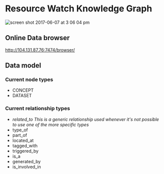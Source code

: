 # Resource Watch Knowledge Graph

![screen shot 2017-06-07 at 3 06 04 pm](https://user-images.githubusercontent.com/545342/26879898-fb6500e6-4b92-11e7-8bdc-8dc469b1cf2b.png)

## Online Data browser

http://104.131.87.76:7474/browser/

## Data model

### Current node types

* CONCEPT
* DATASET

### Current relationship types

* *related_to* _This is a generic relationship used whenever it's not possible to use one of the more specific types_
* type_of
* part_of
* located_at
* tagged_with
* triggered_by
* is_a
* generated_by
* is_involved_in
